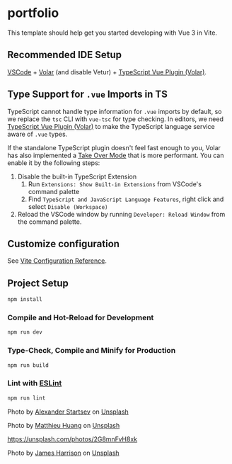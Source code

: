# portfolio

This template should help get you started developing with Vue 3 in Vite.

## Recommended IDE Setup

[VSCode](https://code.visualstudio.com/) + [Volar](https://marketplace.visualstudio.com/items?itemName=Vue.volar) (and disable Vetur) + [TypeScript Vue Plugin (Volar)](https://marketplace.visualstudio.com/items?itemName=Vue.vscode-typescript-vue-plugin).

## Type Support for `.vue` Imports in TS

TypeScript cannot handle type information for `.vue` imports by default, so we replace the `tsc` CLI with `vue-tsc` for type checking. In editors, we need [TypeScript Vue Plugin (Volar)](https://marketplace.visualstudio.com/items?itemName=Vue.vscode-typescript-vue-plugin) to make the TypeScript language service aware of `.vue` types.

If the standalone TypeScript plugin doesn't feel fast enough to you, Volar has also implemented a [Take Over Mode](https://github.com/johnsoncodehk/volar/discussions/471#discussioncomment-1361669) that is more performant. You can enable it by the following steps:

1. Disable the built-in TypeScript Extension
    1) Run `Extensions: Show Built-in Extensions` from VSCode's command palette
    2) Find `TypeScript and JavaScript Language Features`, right click and select `Disable (Workspace)`
2. Reload the VSCode window by running `Developer: Reload Window` from the command palette.

## Customize configuration

See [Vite Configuration Reference](https://vitejs.dev/config/).

## Project Setup

```sh
npm install
```

### Compile and Hot-Reload for Development

```sh
npm run dev
```

### Type-Check, Compile and Minify for Production

```sh
npm run build
```

### Lint with [ESLint](https://eslint.org/)

```sh
npm run lint
```

Photo by <a href="https://unsplash.com/@alexanderstartsev?utm_source=unsplash&utm_medium=referral&utm_content=creditCopyText">Alexander Startsev</a> on <a href="https://unsplash.com/photos/ndNw_6QGR_c?utm_source=unsplash&utm_medium=referral&utm_content=creditCopyText">Unsplash</a>

Photo by <a href="https://unsplash.com/@mathuang?utm_source=unsplash&utm_medium=referral&utm_content=creditCopyText">Matthieu Huang</a> on <a href="https://unsplash.com/photos/msW_vhahYRc?utm_source=unsplash&utm_medium=referral&utm_content=creditCopyText">Unsplash</a>
  
https://unsplash.com/photos/2G8mnFvH8xk

Photo by <a href="https://unsplash.com/@jstrippa?utm_source=unsplash&utm_medium=referral&utm_content=creditCopyText">James Harrison</a> on <a href="https://unsplash.com/photos/vpOeXr5wmR4?utm_source=unsplash&utm_medium=referral&utm_content=creditCopyText">Unsplash</a>
  